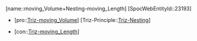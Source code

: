 ﻿---
type: TrizContradiction
aliases:
- moving_Volume+Nesting-moving_Length
license: CC BY-SA 4.0
copyright: https://github.com/SpocWeb
IsDeleted: false
IsReadOnly: false
Confidential: public
tags: 
- Triz/Contradiction
---
[name::moving_Volume+Nesting-moving_Length]
[SpocWebEntityId::23193]
+ [pro::[Triz-moving_Volume](tech/Triz/Parameter/Triz-moving_Volume.md)]
[Triz-Principle::[Triz-Nesting](tech/Triz/Principle/Triz-Nesting.md)]
- [con::[Triz-moving_Length](tech/Triz/Parameter/Triz-moving_Length.md)]

